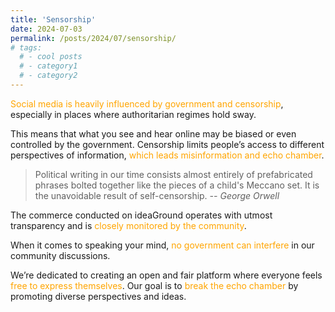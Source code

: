 ```yaml
---
title: 'Sensorship'
date: 2024-07-03
permalink: /posts/2024/07/sensorship/
# tags:
  # - cool posts
  # - category1
  # - category2
---
```


<span style="color:orange">Social media is heavily influenced by government and censorship</span>, especially in places where authoritarian regimes hold sway. 

This means that what you see and hear online may be biased or even controlled by the government. Censorship limits people’s access to different perspectives of information, <span style="color:orange">which leads misinformation and echo chamber</span>.

> Political writing in our time consists almost entirely of prefabricated phrases bolted together like the pieces of a child's Meccano set. It is the unavoidable result of self-censorship. 
*-- George Orwell*

The commerce conducted on ideaGround operates with utmost <span stype="color:orange">transparency</span> and is <span style="color:orange">closely monitored by the community</span>. 

When it comes to speaking your mind, <span style="color:orange">no government can interfere</span> in our community discussions. 

We’re dedicated to creating an open and fair platform where everyone feels <span style="color:orange">free to express themselves</span>. Our goal is to <span style="color:orange">break the echo chamber</span> by promoting diverse perspectives and ideas.
